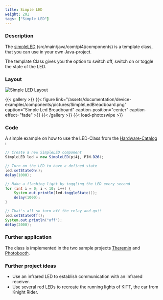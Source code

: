 ```yaml
---
title: Simple LED
weight: 201
tags: ["Simple LED"]
---
```

### Description
The [simpleLED](https://github.com/Pi4J/pi4j-example-components/tree/main/src/main/java/com/pi4j/components) (src/main/java/com/pi4j/components) is a template class, that you can use in your own Java-project.

The template Class gives you the option to switch off, switch on or toggle the state of the LED.

### Layout
![Simple LED Layout](/assets/documentation/device-examples/components/Layout-SimpleLED.png)

{{< gallery >}}
{{< figure link="/assets/documentation/device-examples/components/pictures/SimpleLedBreadboard.png" caption="Simple Led Breadboard" caption-position="center" caption-effect="fade" >}}
{{< /gallery >}}
{{< load-photoswipe >}}

### Code
A simple example on how to use the LED-Class from the [Hardware-Catalog](https://github.com/Pi4J/pi4j-example-components) :
```java
// Create a new SimpleLED component
SimpleLED led = new SimpleLED(pi4j, PIN.D26);

// Turn on the LED to have a defined state
led.setStateOn();
delay(1000);

// Make a flashing light by toggling the LED every second
for (int i = 0; i < 10; i++) {
	System.out.println(led.toggleState());
	delay(1000);
}

// That's all so turn off the relay and quit
led.setStateOff();
System.out.println("off");
delay(2000);
```
### Further application
The class is implemented in the two sample projects [Theremin](https://github.com/DieterHolz/RaspPiTheremin) and [Photobooth](https://github.com/DieterHolz/PhotoBooth).

### Further project ideas
- Use an infrared LED to establish communication with an infrared receiver.
- Use several red LEDs to recreate the running lights of KITT, the car from Knight Rider.